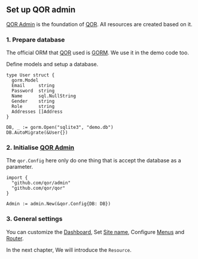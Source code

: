 ## Set up QOR admin

[QOR Admin](https://github.com/qor/admin) is the foundation of [QOR](https://github.com/qor/qor). All resources are created based on it.

### 1. Prepare database

The official ORM that [QOR](https://github.com/qor/qor) used is [GORM](http://jinzhu.me/gorm/). We use it in the demo code too.

Define models and setup a database.

```
type User struct {
  gorm.Model
  Email     string
  Password  string
  Name      sql.NullString
  Gender    string
  Role      string
  Addresses []Address
}

DB, _ := gorm.Open("sqlite3", "demo.db")
DB.AutoMigrate(&User{})
```

### 2. Initialise [QOR Admin](https://github.com/qor/admin)

The `qor.Config` here only do one thing that is accept the database as a parameter.

```
import {
  "github.com/qor/admin"
  "github.com/qor/qor"
}

Admin := admin.New(&qor.Config{DB: DB})
```

### 3. General settings

You can customize the [Dashboard](../chapter2/dashboard.md#h1), Set [Site name](../chapter2/site_name.md#h1), Configure [Menus](../chapter2/menus.md#h1) and [Router](../chapter2/router.md#h1).

In the next chapter, We will introduce the `Resource`.
